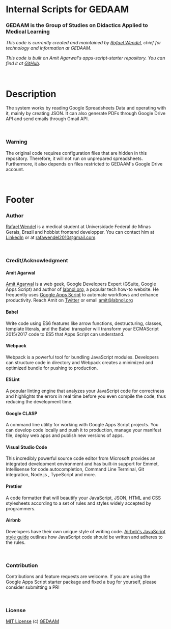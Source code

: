 # Internal Scripts for GEDAAM

### GEDAAM is the Group of Studies on Didactics Applied to Medical Learning

_This code is currently created and maintained by [Rafael Wendel](https://rafawendel.github.io), chief for technology and information at GEDAAM._

_This code is built on Amit Agarwal's apps-script-starter repository.
You can find it at [GitHub](https://github.com/labnol/apps-script-starter)._

<br />

# Description

The system works by reading Google Spreadsheets Data and operating with it, mainly by creating JSON. It can also generate PDFs through Google Drive API and send emails through Gmail API.

<br />

### Warning

The original code requires configuration files that are hidden in this repository. Therefore, it will not run on unprepared spreadsheets. Furthermore, it also depends on files restricted to GEDAAM's Google Drive account.

<br />

# Footer

### Author

[Rafael Wendel](https://rafawendel.github.io) is a medical student at Universidade Federal de Minas Gerais, Brazil and hobbist frontend developper. You can contact him at [LinkedIn](https://www.linkedin.com/in/rafawendel/) or at [rafawendel2010@gmail.com](mailto:rafawendel2010@gmail.com).

<br />

### Credit/Acknowledgment

#### Amit Agarwal

[Amit Agarwal](https://digitalinspiration.com/google-developer) is a web geek, Google Developers Expert (GSuite, Google Apps Script) and author of [labnol.org](https://www.labnol.org/), a popular tech how-to website. He frequently uses [Google Apps Script](https://ctrlq.org/) to automate workflows and enhance productivity.
Reach Amit on [Twitter](https://twitter.com/labnol) or email amit@labnol.org

#### Babel

Write code using ES6 features like arrow functions, destructuring, classes, template literals, and the Babel transpiler will transform your ECMAScript 2015/2017 code to ES5 that Apps Script can understand.

#### Webpack

Webpack is a powerful tool for bundling JavaScript modules. Developers can structure code in directory and Webpack creates a minimized and optimized bundle for pushing to production.

#### ESLint

A popular linting engine that analyzes your JavaScript code for correctness and highlights the errors in real time before you even compile the code, thus reducing the development time.

#### Google CLASP

A command line utility for working with Google Apps Script projects. You can develop code locally and push it to production, manage your manifest file, deploy web apps and publish new versions of apps.

#### Visual Studio Code

This incredibly powerful source code editor from Microsoft provides an integrated development environment and has built-in support for Emmet, Intellisense for code autocompletion, Command Line Terminal, Git integration, Node.js , TypeScript and more.

#### Prettier

A code formatter that will beautify your JavaScript, JSON, HTML and CSS stylesheets according to a set of rules and styles widely accepted by programmers.

#### Airbnb

Developers have their own unique style of writing code. [Airbnb's JavaScript style guide](https://github.com/airbnb/javascript/blob/master/README.md#airbnb-javascript-style-guide-) outlines how JavaScript code should be written and adheres to the rules.

<br />

### Contribution

Contributions and feature requests are welcome. If you are using the Google Apps Script starter package and fixed a bug for yourself, please consider submitting a PR!

<br />

### License

[MIT License](https://github.com/labnol/apps-script-starter/blob/master/LICENSE) (c) [GEDAAM](http://gedaam.org)
